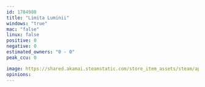 ```yaml
---
id: 1784980
title: "Limita Luminii"
windows: "true"
mac: "false"
linux: false
positive: 0
negative: 0
estimated_owners: "0 - 0"
peak_ccu: 0

image: https://shared.akamai.steamstatic.com/store_item_assets/steam/apps/1784980/header.jpg?t=1639949002
opinions:
---
```

